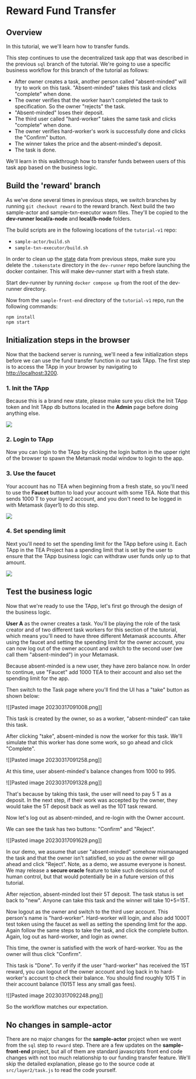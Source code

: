 # Reward Fund Transfer
## Overview
In this tutorial, we we'll learn how to transfer funds.

This step continues to use the decentralized task app that was described in the previous `sql` branch of the tutorial. We're going to use a specific  business workflow for this branch of the tutorial as follows:

- After owner creates a task, another person called "absent-minded" will try to work on this task. "Absent-minded" takes this task and clicks "complete" when done.
- The owner verifies that the worker hasn't completed the task to specification. So the owner "rejects" the task. 
- "Absent-minded" loses their deposit.
- The third user called "hard-worker" takes the same task and clicks "complete" when done.
- The owner verifies hard-worker's work is successfully done and clicks the "Confirm" button.
- The winner takes the price and the absent-minded's deposit.
- The task is done.

We'll learn in this walkthrough how to transfer funds between users of this task app based on the business logic. 

## Build the 'reward' branch

As we've done several times in previous steps, we switch branches by running `git checkout reward` to the reward branch. Next build the two sample-actor and sample-txn-executor wasm files. They'll be copied to the **dev-runner local/a-node** and **local/b-node** folders. 

The build scripts are in the following locations of the `tutorial-v1` repo:

- `sample-actor/build.sh`
- `sample-txn-executor/build.sh`

In order to clean up the [state](../../z_glossary/state.md)  data from previous steps, make sure you delete the `.tokenstate` directory in the `dev-runner` repo before launching the docker container. This will make dev-runner start with a fresh state.

Start dev-runner by running `docker compose up` from the root of the dev-runner directory.

Now from the `sample-front-end` directory of the `tutorial-v1` repo, run the following commands:
```
npm install
npm start
```

## Initialization steps in the browser
Now that the backend server is running, we'll need a few initialization steps before we can use the fund transfer function in our task TApp. The first step is to access the TApp in your browser by navigating to [http://localhost:3200](http://localhost:3200).

### 1. Init the TApp
Because this is a brand new state, please make sure you click the Init TApp token and Init TApp db buttons located in the **Admin** page before doing anything else.

![](https://user-images.githubusercontent.com/86096370/227608431-89da24e9-03d6-4e91-a28e-e14f63d02952.png)


### 2.  Login to TApp
Now you can login to the TApp by clicking the login button in the upper right of the browser to spawn the Metamask modal window to login to the app.

### 3. Use the faucet

Your account has no TEA when beginning from a fresh state, so you'll need to use the **Faucet** button to load your account with some TEA. Note that this sends 1000 T to your layer2 account, and you don't need to be logged in with Metamask (layer1) to do this step.

![](https://user-images.githubusercontent.com/86096370/227608440-e8c2de65-149a-4de1-8051-f19028f7551b.png)


### 4. Set spending limit
Next you'll need to set the spending limit for the TApp before using it. Each TApp in the TEA Project has a spending limit that is set by the user to ensure that the TApp business logic can withdraw user funds only up to that amount.

![](https://user-images.githubusercontent.com/86096370/227608436-80601f38-e2a4-4211-b21c-677d8e782265.png)

## Test the business logic

Now that we're ready to use the TApp, let's first go through the design of the business logic.

**User A** as the owner creates a task. You'll be playing the role of the task creator and of two different task workers for this section of the tutorial, which means you'll need to have three different Metamask accounts. After using the faucet and setting the spending limit for the owner account, you can now log out of the owner account and switch to the second user (we call them "absent-minded") in your Metamask. 

Because absent-minded is a new user, they have zero balance now. In order to continue, use "Faucet" add 1000 TEA to their account and also set the spending limit for the app.

Then switch to the Task page where you'll find the UI has a "take" button as shown below:

![[Pasted image 20230317091008.png]]

This task is created by the owner, so as a worker, "absent-minded" can take this task.

After clicking "take", absent-minded is now the worker for this task. We'll simulate that this worker has done some work, so go ahead and click "Complete".

![[Pasted image 20230317091258.png]]

At this time, user absent-minded's balance changes from 1000 to 995. 

![[Pasted image 20230317091328.png]]

That's because by taking this task, the user will need to pay 5 T as a deposit. In the next step, if their work was accepted by the owner, they would take the 5T deposit back as well as the 10T task reward. 

Now let's log out as absent-minded, and re-login with the Owner account.

We can see the task has two buttons: "Confirm" and "Reject".

![[Pasted image 20230317091629.png]]

In our demo, we assume that user "absent-minded" somehow mismanaged the task and that the owner isn't satisfied, so you as the owner will go ahead and click "Reject". Note, as a demo, we assume everyone is honest. We may release a **secure oracle** feature to take such decisions out of human control, but that would potentially be in a future version of this tutorial.

After rejection, absent-minded lost their 5T deposit. The task status is set back to "new". Anyone can take this task and the winner will take 10+5=15T.

Now logout as the owner and switch to the third user account. This person's name is "hard-worker". Hard-worker will login, and also add 1000T test token using the faucet as well as setting the spending limit for the app. Again follow the same steps to take the task, and click the complete button. Again, log out as hard-worker, and login as owner.

This time, the owner is satisfied with the work of hard-worker. You as the owner will thus click "Confirm".

This task is "Done". To verify if the user "hard-worker" has received the 15T reward, you can logout of the owner account and log back in to hard-worker's account to check their balance. You should find roughly 1015 T in their account balance (1015T less any small gas fees).

![[Pasted image 20230317092248.png]]

So the workflow matches our expectation.

## No changes in sample-actor

There are no major changes for the **sample-actor** project when we went from the `sql` step to `reward` step. There are a few updates on the **sample-front-end** project, but all of them are standard javascripts front end code changes with not too much relationship to our funding transfer feature. We'll skip the detailed explanation, please go to the source code at `src/layer2/task.js` to read the code yourself.

